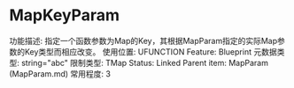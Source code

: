 # MapKeyParam

功能描述: 指定一个函数参数为Map的Key，其根据MapParam指定的实际Map参数的Key类型而相应改变。
使用位置: UFUNCTION
Feature: Blueprint
元数据类型: string="abc"
限制类型: TMap
Status: Linked
Parent item: MapParam (MapParam.md)
常用程度: 3